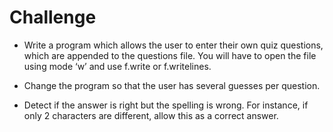 # Challenge

- Write a program which allows the user to enter their own quiz questions, which are appended to the questions file. You will have to open the file using mode ‘w’ and use f.write or f.writelines.

- Change the program so that the user has several guesses per question.

- Detect if the answer is right but the spelling is wrong. For instance, if only 2 characters are different, allow this as a correct answer.